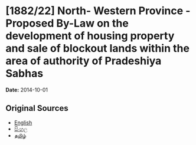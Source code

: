 # [1882/22] North- Western Province - Proposed By-Law on the development of housing property and sale of blockout lands within the area of authority of Pradeshiya Sabhas

**Date:** 2014-10-01

## Original Sources

- [English](https://documents.gov.lk/view/extra-gazettes/2014/10/1882-22_E.pdf)
- [සිංහල](https://documents.gov.lk/view/extra-gazettes/2014/10/1882-22_S.pdf)
- [தமிழ்](https://documents.gov.lk/view/extra-gazettes/2014/10/1882-22_T.pdf)
